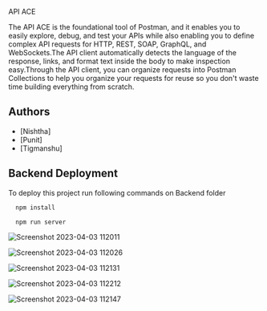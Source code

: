 

API ACE 

The API ACE is the foundational tool of Postman, and it enables you to easily explore, debug, and test your APIs while also enabling you to define complex API requests for HTTP, REST, SOAP, GraphQL, and WebSockets.The API client automatically detects the language of the response, links, and format text inside the body to make inspection easy.Through the API client, you can organize requests into Postman Collections to help you organize your requests for reuse so you don't waste time building everything from scratch.


## Authors

- [Nishtha]
- [Punit]
- [Tigmanshu]




## Backend Deployment

To deploy this project run following commands on Backend folder

```bash
  npm install
```

```bash
  npm run server
```

![Screenshot 2023-04-03 112011](https://user-images.githubusercontent.com/114407593/229422646-28491603-a989-4ad8-abfa-e27436d2ba88.png)

![Screenshot 2023-04-03 112026](https://user-images.githubusercontent.com/114407593/229422664-8d0771b8-77d3-4358-b4de-b3cfb5d10ec3.png)

![Screenshot 2023-04-03 112131](https://user-images.githubusercontent.com/114407593/229422674-8eda44d9-279e-4d2b-8e07-a2dba700dbd9.png)

![Screenshot 2023-04-03 112212](https://user-images.githubusercontent.com/114407593/229422679-b5ca1d3d-55b0-435f-989d-52e32e1853a9.png)

![Screenshot 2023-04-03 112147](https://user-images.githubusercontent.com/114407593/229422687-7104ed70-3524-469a-a276-81e8c367f54f.png)






